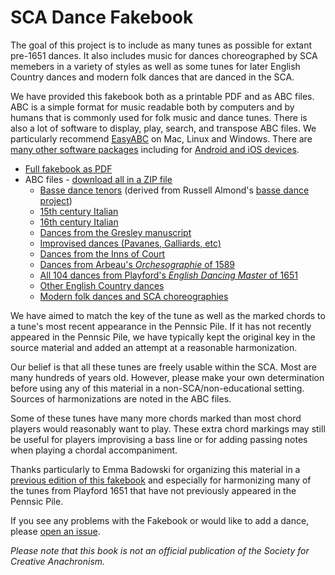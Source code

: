 # SCA Dance Fakebook

The goal of this project is to include as many tunes as possible for extant
pre-1651 dances. It also includes music for dances choreographed by SCA
memebers in a variety of styles as well as some tunes for later English Country
dances and modern folk dances that are danced in the SCA.

We have provided this fakebook both as a printable PDF and as ABC files.  ABC
is a simple format for music readable both by computers and by humans that is
commonly used for folk music and dance tunes. There is also a lot of software
to display, play, search, and transpose ABC files. We particularly recommend
[EasyABC](http://www.nilsliberg.se/ksp/easyabc) on Mac, Linux and Windows.
There are [many other software packages](http://abcnotation.com/software)
including for [Android and iOS devices](http://abcnotation.com/software#mobile).

* [Full fakebook as PDF](http://thedancingmaster.net/sca_dance_fakebook.pdf)
* ABC files - [download all in a ZIP file](http://thedancingmaster.net/rendance.zip)
  * [Basse dance tenors](https://raw.githubusercontent.com/st-cecilia-press/rendance_abc/master/basse_dance.abc) (derived from Russell Almond's [basse dance project](http://www.pbm.com/~lindahl/almond/basse/))
  * [15th century Italian](https://raw.githubusercontent.com/st-cecilia-press/rendance_abc/master/15italian.abc)
  * [16th century Italian](https://raw.githubusercontent.com/st-cecilia-press/rendance_abc/master/16italian.abc)
  * [Dances from the Gresley manuscript](https://raw.githubusercontent.com/st-cecilia-press/rendance_abc/master/gresley.abc)
  * [Improvised dances (Pavanes, Galliards, etc)](https://raw.githubusercontent.com/st-cecilia-press/rendance_abc/master/improvised.abc)
  * [Dances from the Inns of Court](https://raw.githubusercontent.com/st-cecilia-press/rendance_abc/master/inns.abc)
  * [Dances from Arbeau's _Orchesographie_ of 1589](https://raw.githubusercontent.com/st-cecilia-press/rendance_abc/master/arbeau.abc)
  * [All 104 dances from Playford's _English Dancing Master_ of 1651](https://raw.githubusercontent.com/st-cecilia-press/rendance_abc/master/playford.abc)
  * [Other English Country dances](https://raw.githubusercontent.com/st-cecilia-press/rendance_abc/master/playford_later.abc)
  * [Modern folk dances and SCA choreographies](https://raw.githubusercontent.com/st-cecilia-press/rendance_abc/master/other.abc)

We have aimed to match the key of the tune as well as the marked chords to a
tune's most recent appearance in the Pennsic Pile. If it has not recently
appeared in the Pennsic Pile, we have typically kept the original key in the
source material and added an attempt at a reasonable harmonization.

Our belief is that all these tunes are freely usable within the SCA. Most are
many hundreds of years old. However, please make your own determination before
using any of this material in a non-SCA/non-educational setting. Sources of
harmonizations are noted in the ABC files.

Some of these tunes have many more chords marked than most chord players would
reasonably want to play. These extra chord markings may still be useful for
players improvising a bass line or for adding passing notes when playing a
chordal accompaniment.

Thanks particularly to Emma Badowski for organizing this material in a
[previous edition of this
fakebook](https://github.com/st-cecilia-press/renaissance_dance_fakebook) and
especially for harmonizing many of the tunes from Playford 1651 that have not
previously appeared in the Pennsic Pile.

If you see any problems with the Fakebook or would like to add a dance, please
[open an issue](https://github.com/st-cecilia-press/rendance_abc/issues).

*Please note that this book is not an official publication of the Society
for Creative Anachronism.*

